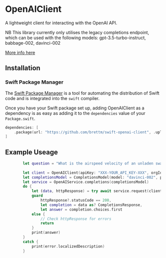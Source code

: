 # OpenAIClient

A lightweight client for interacting with the OpenAI API.

NB This library currently only utilises the legacy completions endpoint, which can be used with the following models:
gpt-3.5-turbo-instruct, babbage-002, davinci-002

[More info here](https://platform.openai.com/docs/models/model-endpoint-compatibility)

## Installation

### Swift Package Manager

The [Swift Package Manager](https://swift.org/package-manager/) is a tool for automating the distribution of Swift code and is integrated into the `swift` compiler. 

Once you have your Swift package set up, adding OpenAIClient as a dependency is as easy as adding it to the `dependencies` value of your `Package.swift`.

```swift
dependencies: [
    .package(url: "https://github.com/brettm/swift-openai-client", .upToNextMajor(from: "0.0.1"))
]
```

## Example Useage

```swift
        let question = "What is the airspeed velocity of an unladen swallow"
        
        let client = OpenAIClient(apiKey: "XXX-YOUR_API_KEY-XXX", orgId: "XXX-YOUR_ORG_ID-XXX")
        let completionsModel = CompletionsModel(model: "davinci-002", prompt: [question], maxTokens: 128)
        let service = OpenAIService.completions(completionsModel)
        do {
            let (data, httpResponse) = try await service.request(client: client)
            guard
                httpResponse?.statusCode == 200,
                let completion = data as? CompletionsResponse,
                let answer = completion.choices.first
            else {
                // Check httpResponse for errors
                return
            }
            print(answer)
        }
        catch {
            print(error.localizedDescription)
        }
```
